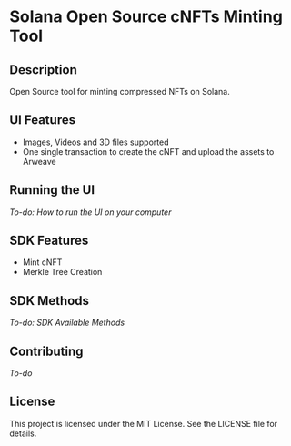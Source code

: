 # Solana Open Source cNFTs Minting Tool

## Description

Open Source tool for minting compressed NFTs on Solana.

## UI Features
- Images, Videos and 3D files supported
- One single transaction to create the cNFT and upload the assets to Arweave

## Running the UI
*To-do: How to run the UI on your computer*

## SDK Features
- Mint cNFT
- Merkle Tree Creation

## SDK Methods
*To-do: SDK Available Methods*

## Contributing
*To-do*

## License

This project is licensed under the MIT License. See the LICENSE file for details.
